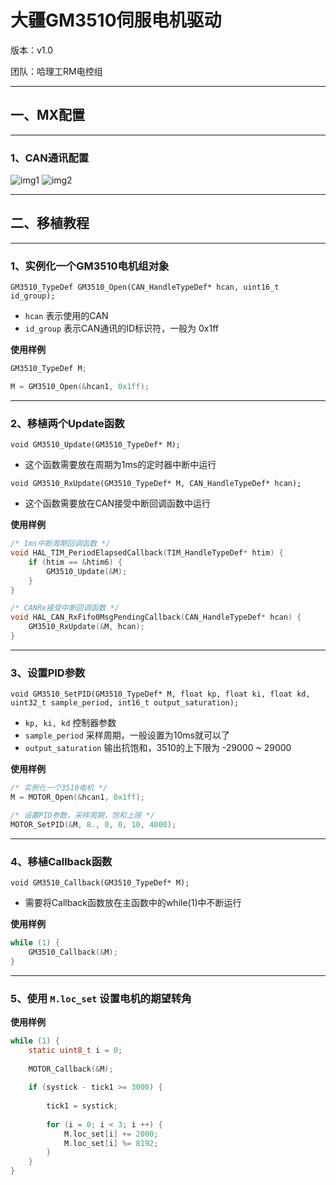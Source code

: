 # 大疆GM3510伺服电机驱动
版本：v1.0

团队：哈理工RM电控组

---

## 一、MX配置

---

### 1、CAN通讯配置
![img1]()
![img2]()

---

## 二、移植教程

---

### 1、实例化一个GM3510电机组对象

`GM3510_TypeDef GM3510_Open(CAN_HandleTypeDef* hcan, uint16_t id_group);`

- `hcan` 表示使用的CAN
- `id_group` 表示CAN通讯的ID标识符，一般为 0x1ff

**使用样例**

```c
GM3510_TypeDef M;

M = GM3510_Open(&hcan1, 0x1ff);
```

---

### 2、移植两个Update函数

`void GM3510_Update(GM3510_TypeDef* M);`
- 这个函数需要放在周期为1ms的定时器中断中运行

`void GM3510_RxUpdate(GM3510_TypeDef* M, CAN_HandleTypeDef* hcan);`
- 这个函数需要放在CAN接受中断回调函数中运行

**使用样例**
```c
/* 1ms中断周期回调函数 */
void HAL_TIM_PeriodElapsedCallback(TIM_HandleTypeDef* htim) {
    if (htim == &htim6) {
        GM3510_Update(&M);
    }
}

/* CANRx接受中断回调函数 */
void HAL_CAN_RxFifo0MsgPendingCallback(CAN_HandleTypeDef* hcan) {
	GM3510_RxUpdate(&M, hcan);
} 
```

---

### 3、设置PID参数
`void GM3510_SetPID(GM3510_TypeDef* M, float kp, float ki, float kd, uint32_t sample_period, int16_t output_saturation);`
- `kp, ki, kd` 控制器参数
- `sample_period` 采样周期，一般设置为10ms就可以了
- `output_saturation` 输出抗饱和，3510的上下限为 -29000 ~ 29000

**使用样例**
```c
/* 实例化一个3510电机 */
M = MOTOR_Open(&hcan1, 0x1ff);

/* 设置PID参数，采样周期，饱和上限 */
MOTOR_SetPID(&M, 8., 0, 0, 10, 4000);
```

---

### 4、移植Callback函数

`void GM3510_Callback(GM3510_TypeDef* M);`
- 需要将Callback函数放在主函数中的while(1)中不断运行

**使用样例**
```c
while (1) {
    GM3510_Callback(&M);
}
```

---

### 5、使用 `M.loc_set` 设置电机的期望转角

**使用样例**
```c
while (1) {
    static uint8_t i = 0;
	
	MOTOR_Callback(&M);
	
	if (systick - tick1 >= 3000) {
		
		tick1 = systick;
		
		for (i = 0; i < 3; i ++) {
			M.loc_set[i] += 2000;
			M.loc_set[i] %= 8192;
		}
	}
}
```